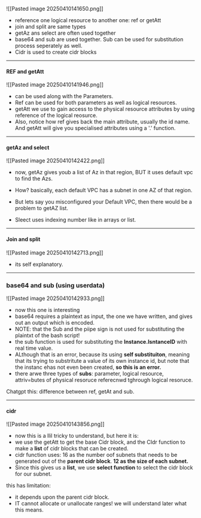 ![[Pasted image 20250410141650.png]]
- reference one logical resource to another one: ref or getAtt
- join and split are same types
- getAz ans select are often used together
- base64 and sub are used together. Sub can be used for substitution process seperately as well.
- Cidr is used to create cidr blocks


---
#### REF and getAtt

![[Pasted image 20250410141946.png]]

- can be used along with the Parameters.
- Ref can be used for both parameters as well as logical resources.
- getAtt we use to gain access to the physical resource attributes by using reference of the logical reosurce.
- Also, notice how ref gives back the main attribute, usually the id name. And getAtt will give you specialised attributes using a '.' function.


---

#### getAz and select
![[Pasted image 20250410142422.png]]
- now, getAz gives youb a list of Az in that region, BUT it uses default vpc to find the Azs.
- How? basically, each default VPC has a subnet in one AZ of that region.
- But lets say you misconfigured your Default VPC, then there would be a problem to getAZ list.

- Sleect uses indexing number like in arrays or list.

---
#### Join and split

![[Pasted image 20250410142713.png]]

- its self explanatory.

---

### base64 and sub (using userdata)

![[Pasted image 20250410142933.png]]
- now this one is interesting
- base64 requires a plaintext as input, the one we have written, and gives out an output which is encoded.
- NOTE: that the Sub and the piipe sign is not used for substituting the plaintxt of the bash script!
- the sub function is used for substituting the **Instance.IsntanceID** with real time value.
- ALthough that is an error, because its using **self substituiton**, meaning that its trying to substritute a value of its own instance id, but note that the instanc ehas not even been created, **so this is an error.**
- there arwe three types of **subs**: parameter, logical resource, attriv=butes of physical resoruce referecnwd tghrough logical resoruce.

Chatgpt this: difference between ref, getAt and sub.

---

#### cidr

![[Pasted image 20250410143856.png]]

- now this is a llil tricky to understand, but here it is:
- we use the getAtt to get the base Cidr block, and the CIdr function to make a **list** of cidr blocks that can be created.
- cidr function uses: 16 as the number oof subnets that needs to be generated out of the **parent cidr block**. **12 as the size of each subnet.**
- Since this gives us a **list**, we use **select function** to select the cidr block for our subnet.

this has limitation:
- it depends upon the parent cidr block.
- IT cannot allocate or unallocate ranges! we will understand later what this means.


